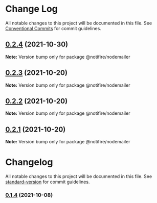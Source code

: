 # Change Log

All notable changes to this project will be documented in this file.
See [Conventional Commits](https://conventionalcommits.org) for commit guidelines.

## [0.2.4](https://github.com/notifirehq/nodemailer/compare/v0.2.3...v0.2.4) (2021-10-30)

**Note:** Version bump only for package @notifire/nodemailer





## [0.2.3](https://github.com/notifirehq/nodemailer/compare/v0.2.2...v0.2.3) (2021-10-20)

**Note:** Version bump only for package @notifire/nodemailer





## [0.2.2](https://github.com/notifirehq/nodemailer/compare/v0.1.4...v0.2.2) (2021-10-20)

**Note:** Version bump only for package @notifire/nodemailer





## [0.2.1](https://github.com/notifirehq/nodemailer/compare/v0.1.4...v0.2.1) (2021-10-20)

**Note:** Version bump only for package @notifire/nodemailer





# Changelog

All notable changes to this project will be documented in this file. See [standard-version](https://github.com/conventional-changelog/standard-version) for commit guidelines.

### [0.1.4](https://github.com/notifirehq/nodemailer/compare/v0.1.5...v0.1.4) (2021-10-08)

